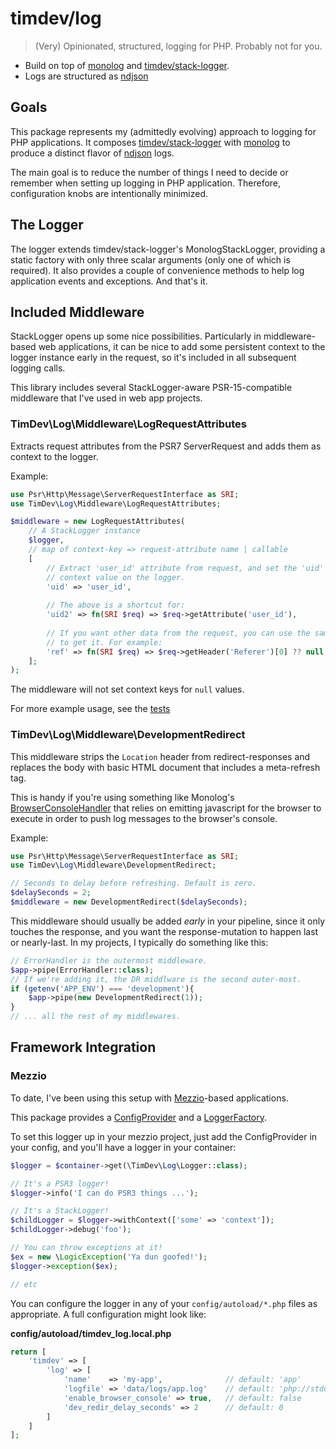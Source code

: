 # timdev/log

> (Very) Opinionated, structured, logging for PHP. Probably not for you.

* Build on top of [monolog] and [timdev/stack-logger].
* Logs are structured as [ndjson]

## Goals

This package represents my (admittedly evolving) approach to logging for PHP 
applications. It composes 
[timdev/stack-logger](https://github.com/timdev/php-stack-logger/) with 
[monolog](https://github.com/Seldaek/monolog) to produce a distinct flavor of
[ndjson] logs.

The main goal is to reduce the number of things I need to decide or remember 
when setting up logging in PHP application. Therefore, configuration knobs are
intentionally minimized.

## The Logger

The logger extends timdev/stack-logger's MonologStackLogger, providing a static
factory with only three scalar arguments (only one of which is required). It
also provides a couple of convenience methods to help log application events and
exceptions. And that's it.

## Included Middleware

StackLogger opens up some nice possibilities. Particularly in middleware-based
web applications, it can be nice to add some persistent context to the logger 
instance early in the request, so it's included in all subsequent logging calls.

This library includes several StackLogger-aware PSR-15-compatible middleware
that I've used in web app projects.

### TimDev\Log\Middleware\LogRequestAttributes

Extracts request attributes from the PSR7 ServerRequest and adds them as context
to the logger.

Example:

```php
use Psr\Http\Message\ServerRequestInterface as SRI;
use TimDev\Log\Middleware\LogRequestAttributes;

$middleware = new LogRequestAttributes(
    // A StackLogger instance
    $logger,
    // map of context-key => request-attribute name | callable
    [
        // Extract 'user_id' attribute from request, and set the 'uid' 
        // context value on the logger.
        'uid' => 'user_id',
        
        // The above is a shortcut for:
        'uid2' => fn(SRI $req) => $req->getAttribute('user_id'),
        
        // If you want other data from the request, you can use the same pattern
        // to get it. For example:
        'ref' => fn(SRI $req) => $req->getHeader('Referer')[0] ?? null
    ];  
);
```

The middleware will not set context keys for `null` values. 

For more example usage, see the [tests](tests/Middleware/LogRequestAttributesTest.php)

### TimDev\Log\Middleware\DevelopmentRedirect

This middleware strips the `Location` header from redirect-responses and 
replaces the body with basic HTML document that includes a meta-refresh tag.

This is handy if you're using something like Monolog's [BrowserConsoleHandler]
that relies on emitting javascript for the browser to execute in order to push
log messages to the browser's console.

Example:

```php
use Psr\Http\Message\ServerRequestInterface as SRI;
use TimDev\Log\Middleware\DevelopmentRedirect;

// Seconds to delay before refreshing. Default is zero.
$delaySeconds = 2;
$middleware = new DevelopmentRedirect($delaySeconds);
```

This middleware should usually be added *early* in your pipeline, since it only
touches the response, and you want the response-mutation to happen last or 
nearly-last. In my projects, I typically do something like this:

```php
// ErrorHandler is the outermost middleware.
$app->pipe(ErrorHandler::class);
// If we're adding it, the DR middlware is the second outer-most.
if (getenv('APP_ENV') === 'development'){
    $app->pipe(new DevelopmentRedirect(1));
}
// ... all the rest of my middlewares.
```

## Framework Integration

### Mezzio

To date, I've been using this setup with [Mezzio]-based applications.

This package provides a [ConfigProvider](src/ConfigProvider.php) and a 
[LoggerFactory](src/DI/LoggerFactory.php).

To set this logger up in your mezzio project, just add the ConfigProvider in 
your config, and you'll have a logger in your container:

```php
$logger = $container->get(\TimDev\Log\Logger::class);

// It's a PSR3 logger!
$logger->info('I can do PSR3 things ...');

// It's a StackLogger!
$childLogger = $logger->withContext(['some' => 'context']);
$childLogger->debug('foo');

// You can throw exceptions at it!
$ex = new \LogicException('Ya dun goofed!');
$logger->exception($ex);

// etc
```

You can configure the logger in any of your `config/autoload/*.php` files as
appropriate. A full configuration might look like:

**config/autoload/timdev_log.local.php**
```php
return [
    'timdev' => [
        'log' => [
            'name'    => 'my-app',              // default: 'app'
            'logfile' => 'data/logs/app.log'    // default: 'php://stdout'
            'enable_browser_console' => true,   // default: false
            'dev_redir_delay_seconds' => 2      // default: 0
        ]       
    ]
];
```

[monolog]: https://github.com/Seldaek/monolog
[timdev/stack-logger]: https://git.timdev.com/tim/php-stack-logger
[ndjson]: http://ndjson.org/
[BrowserConsoleHandler]: (https://github.com/Seldaek/monolog/blob/82ab6a5f4f9ad081856eee4c9458efed5ecd7156/src/Monolog/Handler/BrowserConsoleHandler.php)
[Mezzio]: https://github.com/mezzio/mezzio
